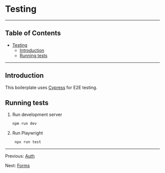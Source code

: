 # Testing

---

## Table of Contents <!-- omit in toc -->

- [Testing](#testing)
  - [Introduction](#introduction)
  - [Running tests](#running-tests)

---

## Introduction

This boilerplate uses [Cypress](https://www.cypress.io/) for E2E testing.

## Running tests

1. Run development server

   ```bash
   npm run dev
   ```

1. Run Playwright

   ```bash
    npx run test
    ```

---

Previous: [Auth](auth.md)

Next: [Forms](forms.md)
